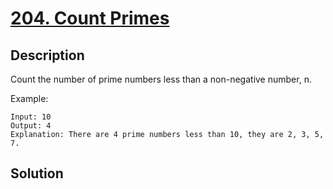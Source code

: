 # [204. Count Primes](https://leetcode.com/problems/count-primes)

## Description

Count the number of prime numbers less than a non-negative number, n.

Example:

```
Input: 10
Output: 4
Explanation: There are 4 prime numbers less than 10, they are 2, 3, 5, 7.
```

## Solution

